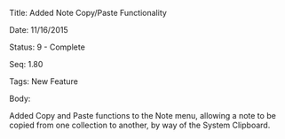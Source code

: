 Title:  Added Note Copy/Paste Functionality

Date:   11/16/2015

Status: 9 - Complete

Seq:    1.80

Tags:   New Feature

Body:   
 
Added Copy and Paste functions to the Note menu, allowing a note to be copied from one collection to another, by way of the System Clipboard.


